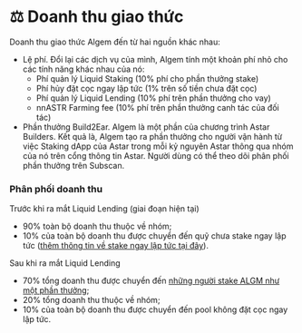 # ⚖ Doanh thu giao thức

Doanh thu giao thức Algem đến từ hai nguồn khác nhau:

* Lệ phí. Đổi lại các dịch vụ của mình, Algem tính một khoản phí nhỏ cho các tính năng khác nhau của nó:
  * Phí quản lý Liquid Staking (10% phí cho phần thưởng stake)
  * Phí hủy đặt cọc ngay lập tức (1% trên số tiền chưa đặt cọc)
  * Phí quản lý Liquid Lending (10% phí trên phần thưởng cho vay)
  * nnASTR Farming fee (10% phí trên phần thưởng canh tác của đối tác)
* Phần thưởng Build2Ear. Algem là một phần của chương trình Astar Builders. Kết quả là, Algem tạo ra phần thưởng cho người vận hành từ việc Staking dApp của Astar trong mỗi kỷ nguyên Astar thông qua nhóm của nó trên cổng thông tin Astar. Người dùng có thể theo dõi phân phối phần thưởng trên Subscan.

### Phân phối doanh thu

Trước khi ra mắt Liquid Lending (giai đoạn hiện tại)

* 90% toàn bộ doanh thu thuộc về nhóm;
* 10% của toàn bộ doanh thu được chuyển đến quỹ chưa stake ngay lập tức ([thêm thông tin về stake ngay lập tức tại đây](liquid-dapp-staking/unstaking-nastr.md)).

Sau khi ra mắt Liquid Lending

* 70% tổng doanh thu được chuyển đến [những người stake ALGM như một phần thưởng](algm-token/chuc-nang-cua-algm.md);
* 20% tổng doanh thu thuộc về nhóm;
* 10% của toàn bộ doanh thu được chuyển đến pool không đặt cọc ngay lập tức.
